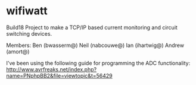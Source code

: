 wifiwatt
========

Build18 Project to make a TCP/IP based current monitoring and circuit switching devices.

Members:
Ben (bwasserm@)
Neil (nabcouwe@)
Ian (ihartwig@)
Andrew (amort@)


I've been using the following guide for programming the ADC functionality:
http://www.avrfreaks.net/index.php?name=PNphpBB2&file=viewtopic&t=56429
